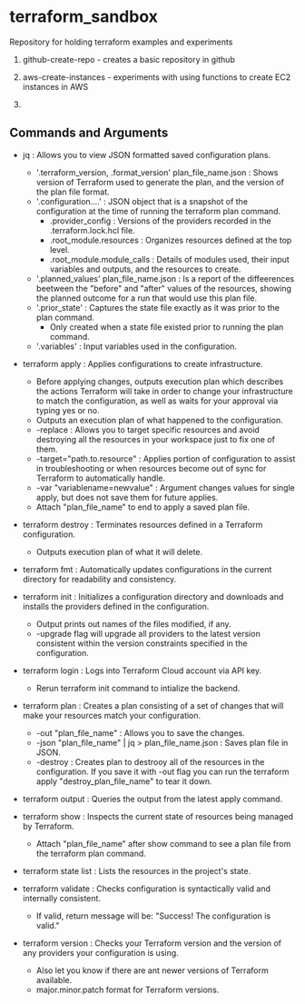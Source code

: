 # terraform_sandbox
Repository for holding terraform examples and experiments

1. github-create-repo - creates a basic repository in github

2. aws-create-instances - experiments with using functions to create EC2 instances in AWS

3. 

## Commands and Arguments

- jq : Allows you to view JSON formatted saved configuration plans.
    -  '.terraform_version, .format_version' plan_file_name.json : Shows version of Terraform used to generate the plan, and the version of the plan file format.
    -  '.configuration....' : JSON object that is a snapshot of the configuration at the time of running the terraform plan command.
        - .provider_config : Versions of the providers recorded in the .terraform.lock.hcl file.
        - .root_module.resources : Organizes resources defined at the top level.
        - .root_module.module_calls : Details of modules used, their input variables and outputs, and the resources to create.
    - '.planned_values' plan_file_name.json : Is a report of the diffeerences beetween the "before" and "after" values of the resources, showing the planned outcome for a run that would use this plan file.
    - '.prior_state' : Captures the state file exactly as it was prior to the plan command.
        - Only created when a state file existed prior to running the plan command.
    - '.variables' : Input variables used in the configuration.

- terraform apply : Applies configurations to create infrastructure.
    - Before applying changes, outputs execution plan which describes the actions Terraform will take in order to change your infrastructure to match the configuration, as well as waits for your approval via typing yes or no.
    - Outputs an execution plan of what happened to the configuration.
    -  -replace : Allows you to target specific resources and avoid destroying all the resources in your workspace just to fix one of them.
    -  -target="path.to.resource" : Applies portion of configuration to assist in troubleshooting or when resources become out of sync for Terraform to automatically handle.
    -  -var "variablename=newvalue" : Argument changes values for single apply, but does not save them for future applies.
    - Attach "plan_file_name" to end to apply a saved plan file.

- terraform destroy : Terminates resources defined in a Terraform configuration.
    - Outputs execution plan of what it will delete.

- terraform fmt : Automatically updates configurations in the current directory for readability and consistency.

- terraform init : Initializes a configuration directory and downloads and installs the providers defined in the configuration.
    - Output prints out names of the files modified, if any.
    -  -upgrade flag will upgrade all providers to the latest version consistent within the version constraints specified in the configuration.

- terraform login : Logs into Terraform Cloud account via API key.
    - Rerun terraform init command to intialize the backend.

- terraform plan : Creates a plan consisting of a set of changes that will make your resources match your configuration.
    -  -out "plan_file_name" : Allows you to save the changes.
    -  -json "plan_file_name" | jq > plan_file_name.json : Saves plan file in JSON.
    -  -destroy : Creates plan to destrooy all of the resources in the configuration. If you save it with -out flag you can run the terraform apply "destroy_plan_file_name" to tear it down.

- terraform output : Queries the output from the latest apply command.

- terraform show : Inspects the current state of resources being managed by Terraform.
    - Attach "plan_file_name" after show command to see a plan file from the terraform plan command.

- terraform state list : Lists the resources in the project's state.

- terraform validate : Checks configuration is syntactically valid and internally consistent.
    - If valid, return message will be: "Success! The configuration is valid."

- terraform version : Checks your Terraform version and the version of any providers your configuration is using.
    - Also let you know if there are ant newer versions of Terraform available.
    - major.minor.patch format for Terraform versions.